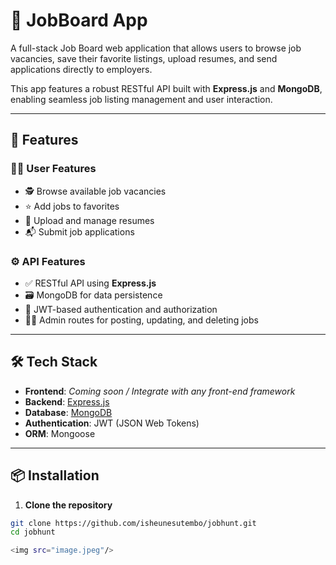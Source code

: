 # 💼 JobBoard App

A full-stack Job Board web application that allows users to browse job vacancies, save their favorite listings, upload resumes, and send applications directly to employers.

This app features a robust RESTful API built with **Express.js** and **MongoDB**, enabling seamless job listing management and user interaction.

---

## 🚀 Features

### 👨‍💼 User Features
- 🕵️ Browse available job vacancies
- ⭐ Add jobs to favorites
- 📄 Upload and manage resumes
- 📬 Submit job applications

### ⚙️ API Features
- ✅ RESTful API using **Express.js**
- 🗃️ MongoDB for data persistence
- 🔐 JWT-based authentication and authorization
- 🧑‍💻 Admin routes for posting, updating, and deleting jobs

---

## 🛠️ Tech Stack

- **Frontend**: _Coming soon / Integrate with any front-end framework_
- **Backend**: [Express.js](https://expressjs.com/)
- **Database**: [MongoDB](https://www.mongodb.com/)
- **Authentication**: JWT (JSON Web Tokens)
- **ORM**: Mongoose

---

## 📦 Installation

1. **Clone the repository**

```bash
git clone https://github.com/isheunesutembo/jobhunt.git
cd jobhunt

<img src="image.jpeg"/>

